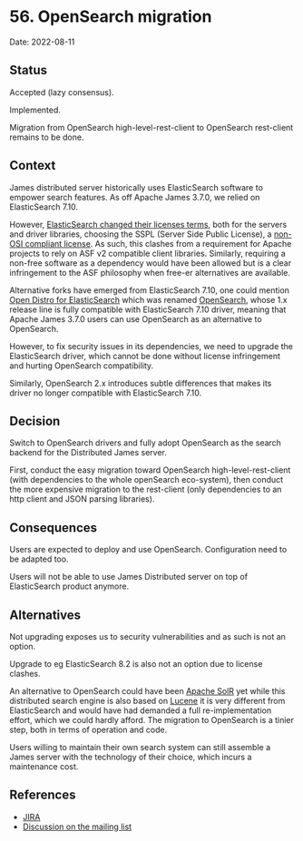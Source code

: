 # 56. OpenSearch migration

Date: 2022-08-11

## Status

Accepted (lazy consensus).

Implemented. 

Migration from OpenSearch high-level-rest-client to OpenSearch rest-client remains to be done.

## Context

James distributed server historically uses ElasticSearch software to empower search features. As off Apache James
3.7.0, we relied on ElasticSearch 7.10.

However, [ElasticSearch changed their licenses terms](https://www.elastic.co/pricing/faq/licensing), both for the servers
and driver libraries, choosing the SSPL (Server Side Public License), a [non-OSI compliant license](https://opensource.org/node/1099). 
As such, this clashes from a requirement for Apache projects to rely on ASF v2 compatible client libraries. Similarly, 
requiring a non-free software as a dependency would have been allowed but is a clear infringement to the ASF philosophy 
when free-er alternatives are available.

Alternative forks have emerged from ElasticSearch 7.10, one could mention 
[Open Distro for ElasticSearch](https://opendistro.github.io/for-elasticsearch/) which was renamed 
[OpenSearch](https://opensearch.org/), whose 1.x release line is fully compatible with ElasticSearch 7.10 driver, 
meaning that Apache James 3.7.0 users can use OpenSearch as an alternative to OpenSearch.

However, to fix security issues in its dependencies, we need to upgrade the ElasticSearch driver, which cannot be done
without license infringement and hurting OpenSearch compatibility.

Similarly, OpenSearch 2.x introduces subtle differences that makes its driver no longer compatible with ElasticSearch 7.10.

## Decision

Switch to OpenSearch drivers and fully adopt OpenSearch as the search backend for the Distributed James server.

First, conduct the easy migration toward OpenSearch high-level-rest-client (with dependencies to the whole openSearch 
eco-system), then conduct the more expensive migration to the rest-client (only dependencies to an http client and JSON 
parsing libraries).

## Consequences

Users are expected to deploy and use OpenSearch. Configuration need to be adapted too.

Users will not be able to use James Distributed server on top of ElasticSearch product anymore.

## Alternatives

Not upgrading exposes us to security vulnerabilities and as such is not an option.

Upgrade to eg ElasticSearch 8.2 is also not an option due to license clashes.

An alternative to OpenSearch could have been [Apache SolR](https://solr.apache.org) yet while this distributed 
search engine is also based on [Lucene](https://lucene.apache.org) it is very different from ElasticSearch 
and would have had demanded a full re-implementation effort, which we could hardly afford. The migration to OpenSearch
is a tinier step, both in terms of operation and code.

Users willing to maintain their own search system can still assemble a James server with the technology of their choice,
which incurs a maintenance cost.

## References

- [JIRA](https://issues.apache.org/jira/browse/JAMES-3771)
- [Discussion on the mailing list](https://www.mail-archive.com/server-dev@james.apache.org/msg72113.html)